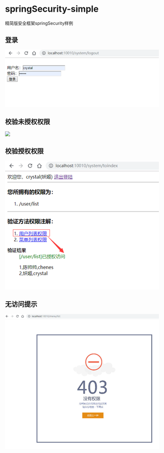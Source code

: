 # springSecurity-simple
精简版安全框架springSecurity样例
## 登录
![](https://github.com/loveboycrystal/springSecurity-simple/blob/master/src/main/resources/static/wiki/login.png)

## 校验未授权权限
![](https://github.com/loveboycrystal/springSecurity-simple/blob/master/src/main/resources/static/wiki/%E6%80%95.png)

## 校验授权权限
![](https://github.com/loveboycrystal/springSecurity-simple/blob/master/src/main/resources/static/wiki/p2.png)

## 无访问提示
![](https://github.com/loveboycrystal/springSecurity-simple/blob/master/src/main/resources/static/wiki/403.png)
